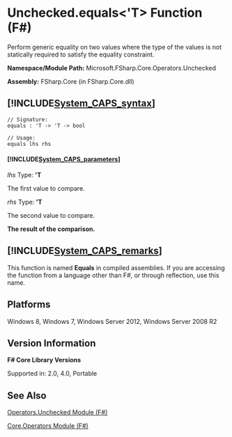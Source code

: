 # Unchecked.equals<'T> Function (F#)

Perform generic equality on two values where the type of the values is not statically required to satisfy the equality constraint.

**Namespace/Module Path:** Microsoft.FSharp.Core.Operators.Unchecked

**Assembly:** FSharp.Core (in FSharp.Core.dll)


## [!INCLUDE[System_CAPS_syntax](//System/Token/System_CAPS_syntax_md.md)]

```
// Signature:
equals : 'T -> 'T -> bool

// Usage:
equals lhs rhs
```

#### [!INCLUDE[System_CAPS_parameters](//System/Token/System_CAPS_parameters_md.md)]
*lhs*
Type: **'T**


The first value to compare.


*rhs*
Type: **'T**


The second value to compare.



**The result of the comparison.**
## [!INCLUDE[System_CAPS_remarks](//System/Token/System_CAPS_remarks_md.md)]
This function is named **Equals** in compiled assemblies. If you are accessing the function from a language other than F#, or through reflection, use this name.


## Platforms
Windows 8, Windows 7, Windows Server 2012, Windows Server 2008 R2


## Version Information
**F# Core Library Versions**

Supported in: 2.0, 4.0, Portable




## See Also
[Operators.Unchecked Module &#40;F&#35;&#41;](Operators.Unchecked+Module+28%F%2329%.md)

[Core.Operators Module &#40;F&#35;&#41;](Core.Operators+Module+28%F%2329%.md)

